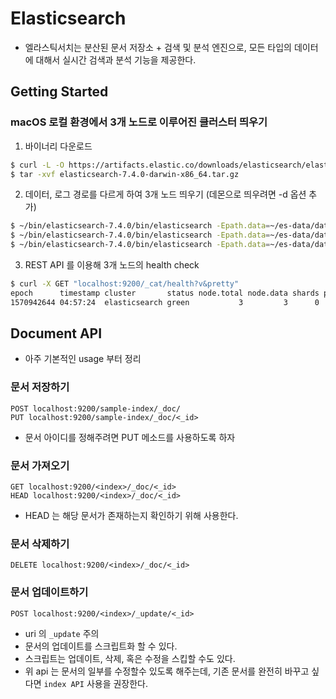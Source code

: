 # Elasticsearch 
* 엘라스틱서치는 분산된 문서 저장소 + 검색 및 분석 엔진으로, 모든 타입의 데이터에 대해서 실시간 검색과 분석 기능을 제공한다.

## Getting Started
### macOS 로컬 환경에서 3개 노드로 이루어진 클러스터 띄우기
1. 바이너리 다운로드
```bash
$ curl -L -O https://artifacts.elastic.co/downloads/elasticsearch/elasticsearch-7.4.0-darwin-x86_64.tar.gz
$ tar -xvf elasticsearch-7.4.0-darwin-x86_64.tar.gz
```

2. 데이터, 로그 경로를 다르게 하여 3개 노드 띄우기 (데몬으로 띄우려면 -d 옵션 추가)
```bash
$ ~/bin/elasticsearch-7.4.0/bin/elasticsearch -Epath.data=~/es-data/data/data1 -Epath.logs=~/es-data/logs/log1
$ ~/bin/elasticsearch-7.4.0/bin/elasticsearch -Epath.data=~/es-data/data/data2 -Epath.logs=~/es-data/logs/log2
$ ~/bin/elasticsearch-7.4.0/bin/elasticsearch -Epath.data=~/es-data/data/data3 -Epath.logs=~/es-data/logs/log3
```

3. REST API 를 이용해 3개 노드의 health check
```bash
$ curl -X GET "localhost:9200/_cat/health?v&pretty"
epoch      timestamp cluster       status node.total node.data shards pri relo init unassign pending_tasks max_task_wait_time active_shards_percent
1570942644 04:57:24  elasticsearch green           3         3      0   0    0    0        0             0                  -                100.0%
```

## Document API
* 아주 기본적인 usage 부터 정리
### 문서 저장하기
```
POST localhost:9200/sample-index/_doc/
PUT localhost:9200/sample-index/_doc/<_id>
```
* 문서 아이디를 정해주려면 PUT 메소드를 사용하도록 하자

### 문서 가져오기
```
GET localhost:9200/<index>/_doc/<_id>
HEAD localhost:9200/<index>/_doc/<_id>
```
* HEAD 는 해당 문서가 존재하는지 확인하기 위해 사용한다.

### 문서 삭제하기
```
DELETE localhost:9200/<index>/_doc/<_id>
```

### 문서 업데이트하기
```
POST localhost:9200/<index>/_update/<_id>
```
* uri 의 `_update` 주의
* 문서의 업데이트를 스크립트화 할 수 있다.
* 스크립트는 업데이트, 삭제, 혹은 수정을 스킵할 수도 있다.
* 위 api 는 문서의 일부를 수정할수 있도록 해주는데, 기존 문서를 완전히 바꾸고 싶다면 `index API` 사용을 권장한다.